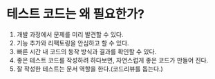 # 테스트 코드는 왜 필요한가?
1. 개발 과정에서 문제를 미리 발견할 수 있다.
2. 기능 추가와 리팩토링을 안심하고 할 수 있다.
3. 빠른 시간 내 코드의 동작 방식과 결과를 확인할 수 있다.
4. 좋은 테스트 코드를 작성하려 하다보면, 자연스럽게 좋은 코드가 만들어 진다.
5. 잘 작성한 테스트는 문서 역할을 한다.(코드리뷰를 돕는다.)
